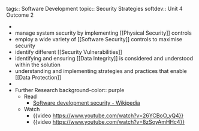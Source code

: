 tags:: Software Development
topic:: Security Strategies
softdev:: Unit 4 Outcome 2

-
- manage system security by implementing [[Physical Security]] controls
- employ a wide variety of [[Software Security]] controls to maximise security
- identify different [[Security Vulnerabilities]]
- identifying and ensuring [[Data Integrity]] is considered and understood within the solution
- understanding and implementing strategies and practices that enable [[Data Protection]]
-
- Further Research
  background-color:: purple
	- Read
		- [Software development security - Wikipedia](https://en.wikipedia.org/wiki/Software_development_security)
	- Watch
		- {{video https://www.youtube.com/watch?v=26YCBoO_yQ4}}
		- {{video https://www.youtube.com/watch?v=8zSoyAmHHc4}}